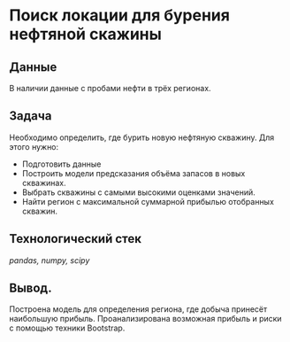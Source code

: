 # Поиск локации для бурения нефтяной скажины
## Данные
В наличии данные с пробами нефти в трёх регионах.
## Задача
Необходимо определить, где бурить новую нефтяную скважину. Для этого нужно:
 * Подготовить данные
 * Построить модели предсказания объёма запасов в новых скважинах.
 * Выбрать скважины с самыми высокими оценками значений.
 * Найти регион с максимальной суммарной прибылью отобранных скважин.
## Технологический стек
*pandas, numpy, scipy*
## Вывод.
Построена модель для определения региона, где добыча принесёт наибольшую прибыль. Проанализирована возможная прибыль и риски с помощью техники Bootstrap.
